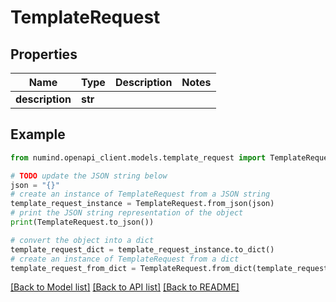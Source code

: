 # TemplateRequest


## Properties

Name | Type | Description | Notes
------------ | ------------- | ------------- | -------------
**description** | **str** |  | 

## Example

```python
from numind.openapi_client.models.template_request import TemplateRequest

# TODO update the JSON string below
json = "{}"
# create an instance of TemplateRequest from a JSON string
template_request_instance = TemplateRequest.from_json(json)
# print the JSON string representation of the object
print(TemplateRequest.to_json())

# convert the object into a dict
template_request_dict = template_request_instance.to_dict()
# create an instance of TemplateRequest from a dict
template_request_from_dict = TemplateRequest.from_dict(template_request_dict)
```
[[Back to Model list]](../README.md#documentation-for-models) [[Back to API list]](../README.md#documentation-for-api-endpoints) [[Back to README]](../README.md)


